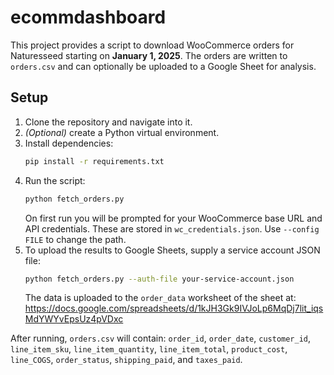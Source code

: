 # ecommdashboard

This project provides a script to download WooCommerce orders for Naturesseed starting on **January 1, 2025**. The orders are written to `orders.csv` and can optionally be uploaded to a Google Sheet for analysis.

## Setup

1. Clone the repository and navigate into it.
2. *(Optional)* create a Python virtual environment.
3. Install dependencies:
   ```bash
   pip install -r requirements.txt
   ```
4. Run the script:
   ```bash
   python fetch_orders.py
   ```
   On first run you will be prompted for your WooCommerce base URL and API credentials. These are stored in `wc_credentials.json`. Use `--config FILE` to change the path.
5. To upload the results to Google Sheets, supply a service account JSON file:
   ```bash
   python fetch_orders.py --auth-file your-service-account.json
   ```
   The data is uploaded to the `order_data` worksheet of the sheet at:
   https://docs.google.com/spreadsheets/d/1kJH3Gk9IVJoLp6MqDj7lit_iqsMdYWYvEpsUz4pVDxc

After running, `orders.csv` will contain:
`order_id`, `order_date`, `customer_id`, `line_item_sku`, `line_item_quantity`, `line_item_total`, `product_cost`, `line_COGS`, `order_status`, `shipping_paid`, and `taxes_paid`.
